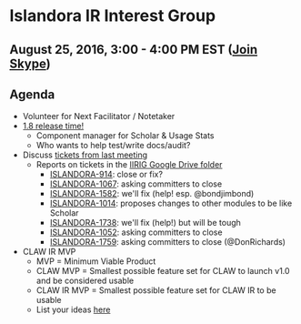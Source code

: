 # Islandora IR Interest Group
## August 25, 2016, 3:00 - 4:00 PM EST ([Join Skype](https://join.skype.com/wswXMESUbCkk))

## Agenda
* Volunteer for Next Facilitator / Notetaker
* [1.8 release time!](https://docs.google.com/spreadsheets/d/1PRv2Xo-sNE_sDJHUT5OvTXmNiSHnkdJgwo7VsFkIUgY/edit?pref=2&pli=1#gid=211974923)
  * Component manager for Scholar & Usage Stats
  * Who wants to help test/write docs/audit?
* Discuss [tickets from last meeting](https://github.com/islandora-interest-groups/Islandora-IR-Interest-Group/blob/master/meetings/2016-07-28.md#tickets)
  * Reports on tickets in the [IIRIG Google Drive folder](https://docs.google.com/document/d/1waeo9l2lJzUJj0vMULs6v2u6QXKvqBbEt5WgGMJZZ7Y/edit#heading=h.el50svmwghot)
    * [ISLANDORA-914](https://jira.duraspace.org/browse/ISLANDORA-914): close or fix?
    * [ISLANDORA-1067](https://jira.duraspace.org/browse/ISLANDORA-1076): asking committers to close
    * [ISLANDORA-1582](https://jira.duraspace.org/browse/ISLANDORA-1582): we'll fix (help! esp. @bondjimbond)
    * [ISLANDORA-1014](https://jira.duraspace.org/browse/ISLANDORA-1014): proposes changes to other modules to be like Scholar
    * [ISLANDORA-1738](https://jira.duraspace.org/browse/ISLANDORA-1738): we'll fix (help!) but will be tough
    * [ISLANDORA-1052](https://jira.duraspace.org/browse/ISLANDORA-1052): asking committers to close
    * [ISLANDORA-1759](https://jira.duraspace.org/browse/ISLANDORA-1759): asking committers to close (@DonRichards)
* CLAW IR MVP
  * MVP = Minimum Viable Product
  * CLAW MVP = Smallest possible feature set for CLAW to launch v1.0 and be considered usable
  * CLAW IR MVP = Smallest possible feature set for CLAW IR to be usable
  * List your ideas [here](https://github.com/islandora-interest-groups/Islandora-IR-Interest-Group/issues/31)
